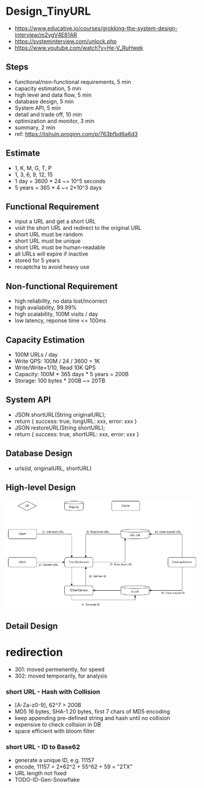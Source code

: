 # Design_TinyURL
- https://www.educative.io/courses/grokking-the-system-design-interview/m2ygV4E81AR
- https://systeminterview.com/unlock.php
- https://www.youtube.com/watch?v=He-V_RuHwek

## Steps
- functional/non-functional requirements, 5 min
- capacity estimation, 5 min
- high level and data flow, 5 min
- database design, 5 min
- System API, 5 min
- detail and trade off, 10 min
- optimization and monitor, 3 min
- summary, 2 min
- ref: https://jishuin.proginn.com/p/763bfbd6a6d3

## Estimate
- 1, K, M, G, T, P
- 1, 3, 6, 9, 12, 15
- 1 day = 3600 * 24 ~= 10^5 seconds
- 5 years = 365 * 4 ~= 2*10^3 days

## Functional Requirement
- input a URL and get a short URL
- visit the short URL and redirect to the original URL
- short URL must be random
- short URL must be unique
- short URL must be human-readable
- all URLs will expire if inactive
- stored for 5 years 
- recaptcha to avoid heavy use

## Non-functional Requirement
- high reliability, no data lost/incorrect
- high availability, 99.99% 
- high scalability, 100M visits / day
- low latency, reponse time <= 100ms

## Capacity Estimation
- 100M URLs / day
- Write QPS: 100M / 24 / 3600 = 1K
- Write/Write=1/10, Read 10K QPS
- Capacity: 100M * 365 days * 5 years = 200B
- Storage: 100 bytes * 200B ~= 20TB

## System API
- JSON shortURL(String originalURL); 
- return { success: true, longURL: xxx, error: xxx }
- JSON restoreURL(String shortURL);
- return { success: true, shortURL: xxx, error: xxx }

## Database Design
- urls(id, originalURL, shortURL)

## High-level Design
![ImageURL](https://github.com/classoversea/system.design/blob/main/questions/tinyurl/Design_TinyURL_Ryan.png)

## Detail Design

# redirection
- 301: moved permenently, for speed
- 302: moved temporarily, for analysis 

### short URL - Hash with Collision
- [A-Za-z0-9], 62^7 > 200B
- MD5 16 bytes, SHA-1 20 bytes, first 7 chars of MD5 encoding
- keep appending pre-defined string and hash until no collision
- expensive to check collision in DB
- space efficient with bloom filter

### short URL - ID to Base62
- generate a unique ID, e.g. 11157
- encode, 11157 = 2*62^2 + 55^62 + 59 = "2TX"
- URL length not fixed
- TODO-ID-Gen-Snowflake

